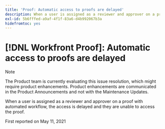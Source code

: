 ```yaml
---
title: 'Proof: Automatic access to proofs are delayed'
description: When a user is assigned as a reviewer and approver on a proof with automated workflow, the access is delayed and they are unable to access the proof.
exl-id: 5b6fffed-a9af-4f1f-83a6-d4b992067b3a
hidefromtoc: yes
---
```

# [!DNL Workfront Proof]: Automatic access to proofs are delayed

>[!NOTE]
>
>The Product team is currently evaluating this issue resolution, which might require product enhancements. Product enhancements are communicated in the Product Announcements and not with the Maintenance Updates.

When a user is assigned as a reviewer and approver on a proof with automated workflow, the access is delayed and they are unable to access the proof.

First reported on May 11, 2021
